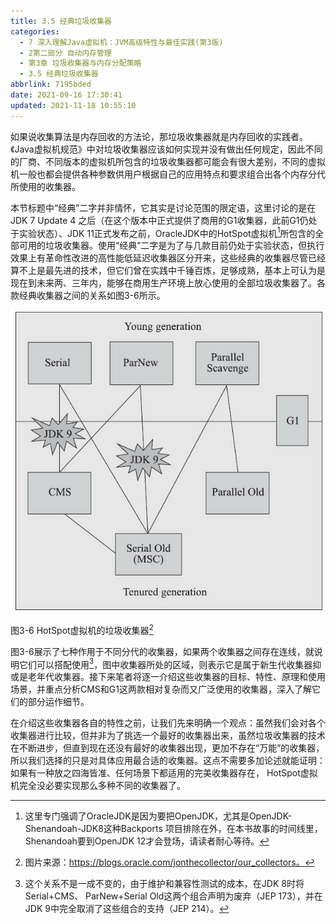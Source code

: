 ```yaml
---
title: 3.5 经典垃圾收集器
categories: 
  - 7 深入理解Java虛拟机：JVM高级特性与最佳实践(第3版)
  - 2第二部分 自动内存管理
  - 第3章 垃圾收集器与内存分配策略
  - 3.5 经典垃圾收集器
abbrlink: 7195bded
date: 2021-09-16 17:30:41
updated: 2021-11-18 10:55:10
---
```

如果说收集算法是内存回收的方法论，那垃圾收集器就是内存回收的实践者。《Java虚拟机规范》中对垃圾收集器应该如何实现并没有做出任何规定，因此不同的厂商、不同版本的虚拟机所包含的垃圾收集器都可能会有很大差别，不同的虚拟机一般也都会提供各种参数供用户根据自己的应用特点和要求组合出各个内存分代所使用的收集器。

本节标题中“经典”二字并非情怀，它其实是讨论范围的限定语，这里讨论的是在JDK 7 Update 4 之后（在这个版本中正式提供了商用的G1收集器，此前G1仍处于实验状态）、JDK 11正式发布之前，OracleJDK中的HotSpot虚拟机[^1]所包含的全部可用的垃圾收集器。使用“经典”二字是为了与几款目前仍处于实验状态，但执行效果上有革命性改进的高性能低延迟收集器区分开来，这些经典的收集器尽管已经算不上是最先进的技术，但它们曾在实践中千锤百炼，足够成熟，基本上可认为是现在到未来两、三年内，能够在商用生产环境上放心使用的全部垃圾收集器了。各款经典收集器之间的关系如图3-6所示。

![image-20210916172926747](https://raw.githubusercontent.com/lanlan2017/images/master/Blog/2021/09/20210916172926.png)

图3-6 HotSpot虚拟机的垃圾收集器[^2]

图3-6展示了七种作用于不同分代的收集器，如果两个收集器之间存在连线，就说明它们可以搭配使用[^3]，图中收集器所处的区域，则表示它是属于新生代收集器抑或是老年代收集器。接下来笔者将逐一介绍这些收集器的目标、特性、原理和使用场景，并重点分析CMS和G1这两款相对复杂而又广泛使用的收集器，深入了解它们的部分运作细节。

在介绍这些收集器各自的特性之前，让我们先来明确一个观点：虽然我们会对各个收集器进行比较，但并非为了挑选一个最好的收集器出来，虽然垃圾收集器的技术在不断进步，但直到现在还没有最好的收集器出现，更加不存在“万能”的收集器，所以我们选择的只是对具体应用最合适的收集器。这点不需要多加论述就能证明：如果有一种放之四海皆准、任何场景下都适用的完美收集器存在， HotSpot虚拟机完全没必要实现那么多种不同的收集器了。


[^1]: 这里专门强调了OracleJDK是因为要把OpenJDK，尤其是OpenJDK-Shenandoah-JDK8这种Backports 项目排除在外，在本书故事的时间线里，Shenandoah要到OpenJDK 12才会登场，请读者耐心等待。 
[^2]: 图片来源：https://blogs.oracle.com/jonthecollector/our_collectors。 
[^3]: 这个关系不是一成不变的，由于维护和兼容性测试的成本，在JDK 8时将Serial+CMS、 ParNew+Serial Old这两个组合声明为废弃（JEP 173），并在JDK 9中完全取消了这些组合的支持（JEP 214）。
